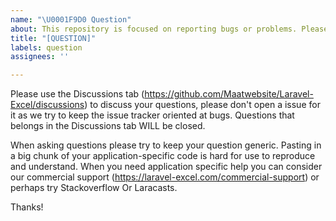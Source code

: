 ```yaml
---
name: "\U0001F9D0 Question"
about: This repository is focused on reporting bugs or problems. Please use the Discussions tabs!
title: "[QUESTION]"
labels: question
assignees: ''

---
```


Please use the Discussions tab (https://github.com/Maatwebsite/Laravel-Excel/discussions) to discuss your questions, please don't open a issue for it as we try to keep the issue tracker oriented at bugs. Questions that belongs in the Discussions tab WILL be closed.

When asking questions please try to keep your question generic. Pasting in a big chunk of your application-specific code is hard for use to reproduce and understand. When you need application specific help you can consider our commercial support (https://laravel-excel.com/commercial-support) or perhaps try Stackoverflow Or Laracasts.

Thanks!
